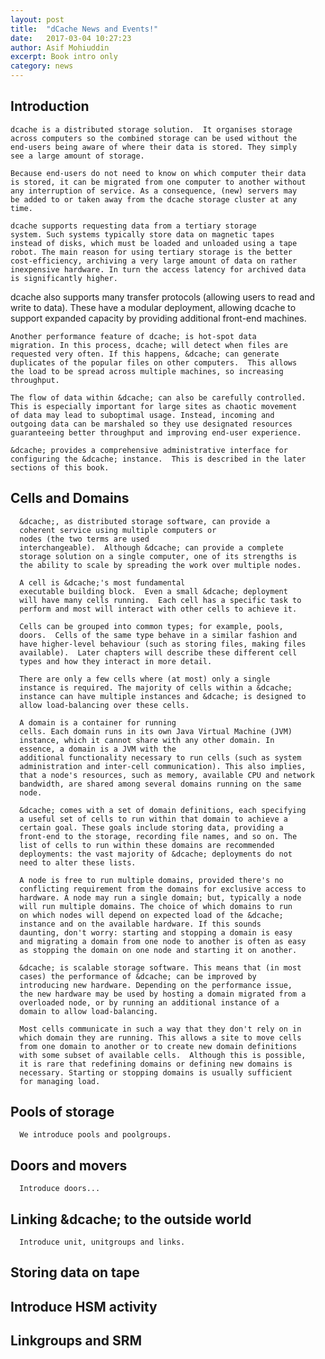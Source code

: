 ```yaml
---
layout: post
title:  "dCache News and Events!"
date:   2017-03-04 10:27:23
author: Asif Mohiuddin
excerpt: Book intro only
category: news
---
```


## Introduction


    dcache is a distributed storage solution.  It organises storage
    across computers so the combined storage can be used without the
    end-users being aware of where their data is stored. They simply
    see a large amount of storage.
 
    Because end-users do not need to know on which computer their data
    is stored, it can be migrated from one computer to another without
    any interruption of service. As a consequence, (new) servers may
    be added to or taken away from the dcache storage cluster at any
    time.
 
    dcache supports requesting data from a tertiary storage
    system. Such systems typically store data on magnetic tapes
    instead of disks, which must be loaded and unloaded using a tape
    robot. The main reason for using tertiary storage is the better
    cost-efficiency, archiving a very large amount of data on rather
    inexpensive hardware. In turn the access latency for archived data
    is significantly higher.

   dcache also supports many transfer protocols (allowing users to
    read and write to data). These have a modular deployment, allowing
    dcache to support expanded capacity by providing additional
    front-end machines.
  
    Another performance feature of dcache; is hot-spot data
    migration. In this process, dcache; will detect when files are
    requested very often. If this happens, &dcache; can generate
    duplicates of the popular files on other computers.  This allows
    the load to be spread across multiple machines, so increasing
    throughput.
 
    The flow of data within &dcache; can also be carefully controlled.
    This is especially important for large sites as chaotic movement
    of data may lead to suboptimal usage. Instead, incoming and
    outgoing data can be marshaled so they use designated resources
    guaranteeing better throughput and improving end-user experience.
  
    &dcache; provides a comprehensive administrative interface for
    configuring the &dcache; instance.  This is described in the later
    sections of this book.

## Cells and Domains
      &dcache;, as distributed storage software, can provide a
      coherent service using multiple computers or
      nodes (the two terms are used
      interchangeable).  Although &dcache; can provide a complete
      storage solution on a single computer, one of its strengths is
      the ability to scale by spreading the work over multiple nodes.
    
      A cell is &dcache;'s most fundamental
      executable building block.  Even a small &dcache; deployment
      will have many cells running.  Each cell has a specific task to
      perform and most will interact with other cells to achieve it.
    
      Cells can be grouped into common types; for example, pools,
      doors.  Cells of the same type behave in a similar fashion and
      have higher-level behaviour (such as storing files, making files
      available).  Later chapters will describe these different cell
      types and how they interact in more detail.
   
      There are only a few cells where (at most) only a single
      instance is required. The majority of cells within a &dcache;
      instance can have multiple instances and &dcache; is designed to
      allow load-balancing over these cells.
   
      A domain is a container for running
      cells. Each domain runs in its own Java Virtual Machine (JVM)
      instance, which it cannot share with any other domain. In
      essence, a domain is a JVM with the
      additional functionality necessary to run cells (such as system
      administration and inter-cell communication). This also implies,
      that a node's resources, such as memory, available CPU and network
      bandwidth, are shared among several domains running on the same
      node.
   
      &dcache; comes with a set of domain definitions, each specifying
      a useful set of cells to run within that domain to achieve a
      certain goal. These goals include storing data, providing a
      front-end to the storage, recording file names, and so on. The
      list of cells to run within these domains are recommended
      deployments: the vast majority of &dcache; deployments do not
      need to alter these lists.
   
      A node is free to run multiple domains, provided there's no
      conflicting requirement from the domains for exclusive access to
      hardware. A node may run a single domain; but, typically a node
      will run multiple domains. The choice of which domains to run
      on which nodes will depend on expected load of the &dcache;
      instance and on the available hardware. If this sounds
      daunting, don't worry: starting and stopping a domain is easy
      and migrating a domain from one node to another is often as easy
      as stopping the domain on one node and starting it on another.
  
      &dcache; is scalable storage software. This means that (in most
      cases) the performance of &dcache; can be improved by
      introducing new hardware. Depending on the performance issue,
      the new hardware may be used by hosting a domain migrated from a
      overloaded node, or by running an additional instance of a
      domain to allow load-balancing.
   
      Most cells communicate in such a way that they don't rely on in
      which domain they are running. This allows a site to move cells
      from one domain to another or to create new domain definitions
      with some subset of available cells.  Although this is possible,
      it is rare that redefining domains or defining new domains is
      necessary. Starting or stopping domains is usually sufficient
      for managing load.
   

## Pools of storage</title>
   
      We introduce pools and poolgroups.
## Doors and movers
   
      Introduce doors...
## Linking &dcache; to the outside world</title>
    
      Introduce unit, unitgroups and links.
## Storing data on tape
   
## Introduce HSM activity
##    Linkgroups and SRM
   
